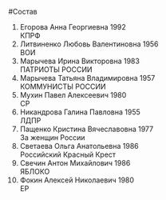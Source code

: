 #Состав
1. Егорова Анна Георгиевна 1992   
    КПРФ
2. Литвиненко Любовь Валентиновна 1956   
    ВОИ
3. Марычева Ирина Викторовна 1983   
    ПАТРИОТЫ РОССИИ
4. Марычева Татьяна Владимировна 1957   
    КОММУНИСТЫ РОССИИ
5. Мухин Павел Алексеевич 1980   
    СР
6. Никандрова Галина Павловна 1955   
    ЛДПР
7. Пащенко Кристина Вячеславовна 1977   
    За женщин России
8. Светаева Ольга Анатольевна 1986   
    Российский Красный Крест
9. Свечин Антон Михайлович 1986   
    ЯБЛОКО
10. Фокин Алексей Николаевич 1980   
    ЕР

